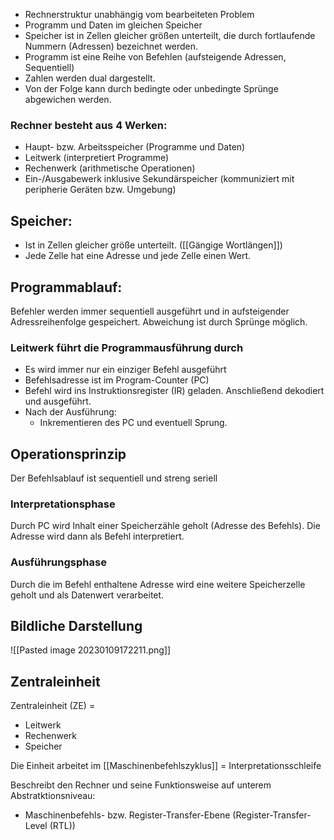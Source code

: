
- Rechnerstruktur unabhängig vom bearbeiteten Problem
- Programm und Daten im gleichen Speicher
- Speicher ist in Zellen gleicher größen unterteilt, die durch fortlaufende Nummern (Adressen) bezeichnet werden.
- Programm ist eine Reihe von Befehlen (aufsteigende Adressen, Sequentiell)
- Zahlen werden dual dargestellt.
- Von der Folge kann durch bedingte oder unbedingte Sprünge abgewichen werden.


### Rechner besteht aus 4 Werken:

- Haupt- bzw. Arbeitsspeicher (Programme und Daten)
- Leitwerk (interpretiert Programme)
- Rechenwerk (arithmetische Operationen)
- Ein-/Ausgabewerk inklusive Sekundärspeicher (kommuniziert mit peripherie Geräten bzw. Umgebung)

## Speicher:

- Ist in Zellen gleicher größe unterteilt. ([[Gängige Wortlängen]])
- Jede Zelle hat eine Adresse und jede Zelle einen Wert.

## Programmablauf:

Befehler werden immer sequentiell ausgeführt und in aufsteigender Adressreihenfolge gespeichert. Abweichung ist durch Sprünge möglich.

### Leitwerk führt die Programmausführung durch

- Es wird immer nur ein einziger Befehl ausgeführt
- Befehlsadresse ist im Program-Counter (PC)
- Befehl wird ins Instruktionsregister (IR) geladen. Anschließend dekodiert und ausgeführt.
- Nach der Ausführung: 
	- Inkrementieren des PC und eventuell Sprung.

## Operationsprinzip

Der Befehlsablauf ist sequentiell und streng seriell

### Interpretationsphase
 Durch PC wird Inhalt einer Speicherzähle geholt (Adresse des Befehls). Die Adresse wird dann als Befehl interpretiert.

### Ausführungsphase

Durch die im Befehl enthaltene Adresse wird eine weitere Speicherzelle geholt und als Datenwert verarbeitet.


## Bildliche Darstellung
![[Pasted image 20230109172211.png]]

## Zentraleinheit

Zentraleinheit (ZE) = 
- Leitwerk
- Rechenwerk
- Speicher

Die Einheit arbeitet im [[Maschinenbefehlszyklus]] = Interpretationsschleife

Beschreibt den Rechner und seine Funktionsweise auf unterem Abstratktionsniveau: 
- Maschinenbefehls- bzw. Register-Transfer-Ebene (Register-Transfer-Level (RTL))